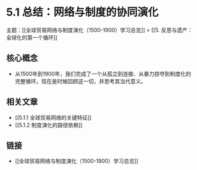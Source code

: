 # 5.1 总结：网络与制度的协同演化

主题：[[全球贸易网络与制度演化（1500-1900）学习总览]] > [[5. 反思与遗产：全球化的第一个循环]]

## 核心概念

- 从1500年到1900年，我们完成了一个从孤立到连接、从暴力掠夺到制度化的完整循环。现在是时候回顾这一切，并思考其当代意义。

## 相关文章

- [[5.1.1 全球贸易网络的关键特征]]
- [[5.1.2 制度演化的路径依赖]]

## 链接

- [[全球贸易网络与制度演化（1500-1900）学习总览]]
